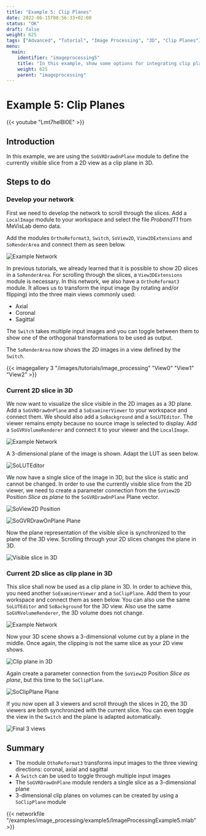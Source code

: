 ```yaml
---
title: "Example 5: Clip Planes"
date: 2022-06-15T08:56:33+02:00
status: "OK"
draft: false
weight: 625
tags: ["Advanced", "Tutorial", "Image Processing", "3D", "Clip Planes"]
menu: 
  main:
    identifier: "imageprocessing5"
    title: "In this example, show some options for integrating clip planes into your 3D views."
    weight: 625
    parent: "imageprocessing"
---
```


# Example 5: Clip Planes

{{< youtube "Lmt7helBl0E" >}}

## Introduction
In this example, we are using the `SoGVRDrawOnPlane` module to define the currently visible slice from a 2D view as a clip plane in 3D.

## Steps to do
### Develop your network
First we need to develop the network to scroll through the slices. Add a `LocalImage` module to your workspace and select the file *ProbandT1* from MeVisLab demo data.

Add the modules `OrthoReformat3`, `Switch`, `SoView2D`, `View2DExtensions` and `SoRenderArea` and connect them as seen below.

![Example Network](/images/tutorials/image_processing/network_example5.png "Example Network")

In previous tutorials, we already learned that it is possible to show 2D slices in a `SoRenderArea`. For scrolling through the slices, a `View3DExtensions` module is necessary. In this network, we also have a `OrthoReformat3` module. It allows us to transform the input image (by rotating and/or flipping) into the three main views commonly used:
* Axial
* Coronal
* Sagittal

The `Switch` takes multiple input images and you can toggle between them to show one of the orthogonal transformations to be used as output.

The `SoRenderArea` now shows the 2D images in a view defined by the `Switch`.

{{< imagegallery 3 "/images/tutorials/image_processing" "View0" "View1" "View2" >}}

### Current 2D slice in 3D
We now want to visualize the slice visible in the 2D images as a 3D plane. Add a `SoGVRDrawOnPlane` and a `SoExaminerViewer` to your workspace and connect them. We should also add a `SoBackground` and a `SoLUTEditor`. The viewer remains empty because no source image is selected to display. Add a `SoGVRVolumeRenderer` and connect it to your viewer and the `LocalImage`.

![Example Network](/images/tutorials/image_processing/network_example5b.png "Example Network")

A 3-dimensional plane of the image is shown. Adapt the LUT as seen below.

![SoLUTEditor](/images/tutorials/image_processing/tutorial5_lut.png "SoLUTEditor")

We now have a single slice of the image in 3D, but the slice is static and cannot be changed. In order to use the currently visible slice from the 2D viewer, we need to create a parameter connection from the `SoView2D` Position *Slice as plane* to the `SoGVRDrawOnPlane` Plane vector.

![SoView2D Position](/images/tutorials/image_processing/SoView2D_Position.png "SoView2D Position")

![SoGVRDrawOnPlane Plane](/images/tutorials/image_processing/SoGVRDrawOnPlane_Plane.png "SoGVRDrawOnPlane Plane")

Now the plane representation of the visible slice is synchronized to the plane of the 3D view. Scrolling through your 2D slices changes the plane in 3D.

![Visible slice in 3D](/images/tutorials/image_processing/2DSlice_3D.png "Visible slice in 3D")

### Current 2D slice as clip plane in 3D
This slice shall now be used as a clip plane in 3D. In order to achieve this, you need another `SoExaminerViewer` and a `SoClipPlane`. Add them to your workspace and connect them as seen below. You can also use the same `SoLUTEditor` and `SoBackground` for the 3D view. Also use the same `SoGVRVolumeRenderer`, the 3D volume does not change.

![Example Network](/images/tutorials/image_processing/network_example5c.png "Example Network")

Now your 3D scene shows a 3-dimensional volume cut by a plane in the middle. Once again, the clipping is not the same slice as your 2D view shows.

![Clip plane in 3D](/images/tutorials/image_processing/3D_ClipPlane.png "Clip plane in 3D")

Again create a parameter connection from the `SoView2D` Position *Slice as plane*, but this time to the `SoClipPlane`. 

![SoClipPlane Plane](/images/tutorials/image_processing/SoClipPlane_Plane.png "SoClipPlane Plane")

If you now open all 3 viewers and scroll through the slices in 2D, the 3D viewers are both synchronized with the current slice. You can even toggle the view in the `Switch` and the plane is adapted automatically.

![Final 3 views](/images/tutorials/image_processing/Final3Views.png "Final 3 views")

## Summary
* The module `OthoReformat3` transforms input images to the three viewing directions: coronal, axial and sagittal
* A `Switch` can be used to toggle through multiple input images
* The `SoGVRDrawOnPlane` module renders a single slice as a 3-dimensional plane
* 3-dimensional clip planes on volumes can be created by using a `SoClipPlane` module

{{< networkfile "/examples/image_processing/example5/ImageProcessingExample5.mlab" >}}
